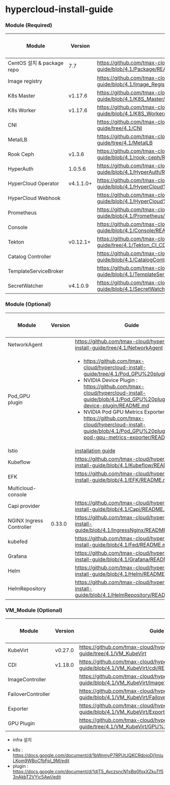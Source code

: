 
# hypercloud-install-guide

### Module (Required)
| Module | Version | Guide | 진행률(O/△/X) |
| ------ | ------ | ------ | ------ |
| CentOS 설치 & package repo | 7.7 | https://github.com/tmax-cloud/hypercloud-install-guide/blob/4.1/Package/README.md | O |
| Image registry |  | https://github.com/tmax-cloud/hypercloud-install-guide/blob/4.1/Image_Registry/README.md | O |
| K8s Master | v1.17.6  | https://github.com/tmax-cloud/hypercloud-install-guide/blob/4.1/K8S_Master/README.md | O |
| K8s Worker | v1.17.6 | https://github.com/tmax-cloud/hypercloud-install-guide/blob/4.1/K8S_Worker/README.md | O |
| CNI | | https://github.com/tmax-cloud/hypercloud-install-guide/tree/4.1/CNI | O |
| MetalLB |  | https://github.com/tmax-cloud/hypercloud-install-guide/tree/4.1/MetalLB | O |
| Rook Ceph | v1.3.6 | https://github.com/tmax-cloud/hypercloud-install-guide/blob/4.1/rook-ceph/README.md | O |
| HyperAuth | 1.0.5.6 | https://github.com/tmax-cloud/hypercloud-install-guide/blob/4.1/HyperAuth/README.md | O |
| HyperCloud Operator | v4.1.1.0+ | https://github.com/tmax-cloud/hypercloud-install-guide/blob/4.1/HyperCloud%20Operator/v4.1.1.0/README.md | O |
| HyperCloud Webhook | | https://github.com/tmax-cloud/hypercloud-install-guide/blob/4.1/HyperCloud%20Webhook/README.md | O |
| Prometheus | | https://github.com/tmax-cloud/hypercloud-install-guide/blob/4.1/Prometheus/README.md | O |
| Console | | https://github.com/tmax-cloud/hypercloud-install-guide/blob/4.1/Console/README.md | O |
| Tekton | v0.12.1+ | https://github.com/tmax-cloud/hypercloud-install-guide/tree/4.1/Tekton_CI_CD | O |
| Catalog Controller |  | https://github.com/tmax-cloud/hypercloud-install-guide/blob/4.1/CatalogController/README.md | O |
| TemplateServiceBroker |  | https://github.com/tmax-cloud/hypercloud-install-guide/blob/4.1/TemplateServiceBroker/README.md | O |
| SecretWatcher | v4.1.0.9  | https://github.com/tmax-cloud/hypercloud-install-guide/blob/4.1/SecretWatcher/README.md | O |

### Module (Optional)
| Module | Version | Guide | 진행률(O/△/X) |
| ------ | ------ | ------ | ------ |
| NetworkAgent |  | https://github.com/tmax-cloud/hypercloud-install-guide/tree/4.1/NetworkAgent | O |
| Pod_GPU plugin | | <ul><li>https://github.com/tmax-cloud/hypercloud-install-guide/tree/4.1/Pod_GPU%20plugin</li><li> NVIDIA Device Plugin : https://github.com/tmax-cloud/hypercloud-install-guide/blob/4.1/Pod_GPU%20plugin/nvidia-device-plugin/README.md</li><li> NVIDIA Pod GPU Metrics Exporter : https://github.com/tmax-cloud/hypercloud-install-guide/blob/4.1/Pod_GPU%20plugin/nvidia-pod-gpu-metrics-exporter/README.md</li></ul> | O |
| Istio | | [installation guide](https://github.com/tmax-cloud/hypercloud-install-guide/blob/4.1/Istio/README.md) | O |
| Kubeflow | | https://github.com/tmax-cloud/hypercloud-install-guide/blob/4.1/Kubeflow/README.md | O |
| EFK | | https://github.com/tmax-cloud/hypercloud-install-guide/blob/4.1/EFK/README.md | O |
| Multicloud-console |  |  | X |
| Capi provider |  | https://github.com/tmax-cloud/hypercloud-install-guide/blob/4.1/Capi/README.md | O |
| NGINX Ingress Controller | 0.33.0 | https://github.com/tmax-cloud/hypercloud-install-guide/blob/4.1/IngressNginx/README.md | O |
| kubefed |  | https://github.com/tmax-cloud/hypercloud-install-guide/blob/4.1/Fed/README.md | O |
| Grafana |  | https://github.com/tmax-cloud/hypercloud-install-guide/blob/4.1/Grafana/README.md | O |
| Helm |  | https://github.com/tmax-cloud/hypercloud-install-guide/blob/4.1/Helm/README.md | O |
| HelmRepository |  | https://github.com/tmax-cloud/hypercloud-install-guide/blob/4.1/HelmRepository/README.md | O |

### VM_Module (Optional)
| Module | Version | Guide | 진행률(O/△/X) |
| ------ | ------ | ------ | ------ |
| KubeVirt | v0.27.0 | https://github.com/tmax-cloud/hypercloud-install-guide/tree/4.1/VM_KubeVirt | O |
| CDI | v1.18.0 | https://github.com/tmax-cloud/hypercloud-install-guide/blob/4.1/VM_KubeVirt/cdi/README.md | O |
| ImageController | | https://github.com/tmax-cloud/hypercloud-install-guide/blob/4.1/VM_KubeVirt/Image%20Controller/README.md | △ |
| FailoverController | | https://github.com/tmax-cloud/hypercloud-install-guide/blob/4.1/VM_KubeVirt/Failover%20Controller/README.md | O |
| Exporter | | https://github.com/tmax-cloud/hypercloud-install-guide/blob/4.1/VM_KubeVirt/Exporter/README.md | △ |
| GPU Plugin | | https://github.com/tmax-cloud/hypercloud-install-guide/tree/4.1/VM_KubeVirt/GPU%20plugin | O |

* infra 설치
- k8s : https://docs.google.com/document/d/1bWnmyP7RPUtJQKCRdojoDj1miuLKom9WBoCfbFpI_9M/edit
- plugin : https://docs.google.com/document/d/1djT5_AvczsncN1xBq0foxXZkuTf53nAkbT2VYjc5AwI/edit
